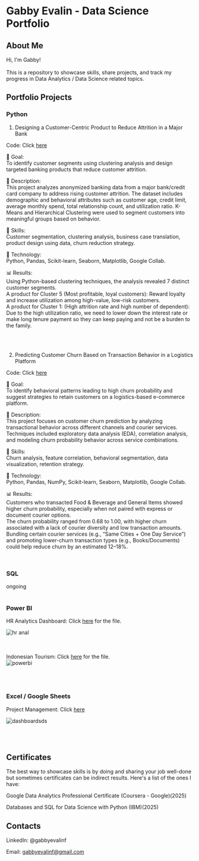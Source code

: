 # Gabby Evalin - Data Science Portfolio

## About Me
Hi, I'm Gabby!<br>
<br>
This is a repository to showcase skills, share projects, and track my progress in Data Analytics / Data Science related topics.

## Portfolio Projects
### Python <br>
1. Designing a Customer-Centric Product to Reduce Attrition in a Major Bank
   
Code: Click [here](https://colab.research.google.com/drive/1RxFchVnNi3ryhdfbXdalMoGSFpyxStiO#scrollTo=FwyyftVZF3bV)


🎯 Goal:  
To identify customer segments using clustering analysis and design targeted banking products that reduce customer attrition.


📌 Description:  
This project analyzes anonymized banking data from a major bank/credit card company to address rising customer attrition. The dataset includes demographic and behavioral attributes such as customer age, credit limit, average monthly spend, total relationship count, and utilization ratio. K-Means and Hierarchical Clustering were used to segment customers into meaningful groups based on behavior. 


🧠 Skills:  
Customer segmentation, clustering analysis, business case translation, product design using data, churn reduction strategy.


🧰 Technology:  
Python, Pandas, Scikit-learn, Seaborn, Matplotlib, Google Collab.


📊 Results:  
Using Python-based clustering techniques, the analysis revealed 7 distinct customer segments.  
A product for Cluster 5 (Most profitable, loyal customers): Reward loyalty and increase utilization among high-value, low-risk customers.  
A product for Cluster 1: (High attrition rate and high number of dependent): Due to the high utilization ratio, we need to lower down the interest rate or make long tenure payment so they can keep paying and not be a burden to the family.      

<br />
<br />

2. Predicting Customer Churn Based on Transaction Behavior in a Logistics Platform

Code: Click [here](https://colab.research.google.com/drive/1zrt6A6vPVD5CnC3bDtQJvFDpgA2sipeO#scrollTo=ec7f4remdQV6)  

🎯 Goal:  
To identify behavioral patterns leading to high churn probability and suggest strategies to retain customers on a logistics-based e-commerce platform.  


📌 Description:  
This project focuses on customer churn prediction by analyzing transactional behavior across different channels and courier services.  
Techniques included exploratory data analysis (EDA), correlation analysis, and modeling churn probability behavior across service combinations.  


🧠 Skills:  
Churn analysis, feature correlation, behavioral segmentation, data visualization, retention strategy.  


🧰 Technology:  
Python, Pandas, NumPy, Scikit-learn, Seaborn, Matplotlib, Google Collab.   


📊 Results:  
Customers who transacted Food & Beverage and General Items showed higher churn probability, especially when not paired with express or document courier options.    
The churn probability ranged from 0.68 to 1.00, with higher churn associated with a lack of courier diversity and low transaction amounts.   
Bundling certain courier services (e.g., “Same Cities + One Day Service”) and promoting lower-churn transaction types (e.g., Books/Documents) could help reduce churn by an estimated 12–18%.  

<br />

### SQL
ongoing
<br />
<br />

### Power BI  

HR Analytics Dashboard: Click [here](https://drive.google.com/file/d/1w6q6ASUC-g5kb1c1atO6AQHlHXw7qVoR/view?usp=sharing) for the file.  

![hr anal](https://github.com/user-attachments/assets/927100c1-8685-4b06-9d58-fcdfe0dcad54)  
<br />
<br />

Indonesian Tourism: Click [here](https://drive.google.com/file/d/1MwYS1VZB570G3gtKRmRB303FWGmp60Ei/view?usp=sharing) for the file.  
![powerbi](https://github.com/user-attachments/assets/9a09dc94-cba5-45e0-98d9-bb92e87ab77a)

<br />
<br />

### Excel / Google Sheets  

Project Management: Click [here](https://docs.google.com/spreadsheets/d/1Rc-JlJTMtYJQsbfCm5EIYkNaKObmu8Kh/edit?usp=sharing&ouid=110071434876997872883&rtpof=true&sd=true)

![dashboardsds](https://github.com/user-attachments/assets/39ed1edd-3bdf-44ff-a8a1-f953a8e9a4d7)

<br />
<br />

## Certificates  
The best way to showcase skills is by doing and sharing your job well-done but sometimes certificates can be indirect results. Here's a list of the ones I have:

Google Data Analytics Professional Certificate (Coursera - Google)(2025)

Databases and SQL for Data Science with Python (IBM)(2025)


## Contacts
LinkedIn: @gabbyevalinf 

Email: gabbyevalinf@gmail.com
